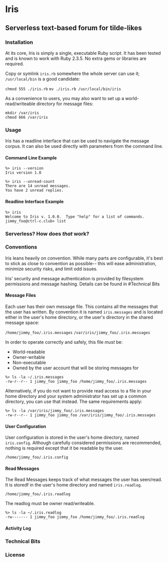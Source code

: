 # Iris
## Serverless text-based forum for tilde-likes

### Installation

At its core, Iris is simply a single, executable Ruby script.  It has been tested and is known to work with Ruby 2.3.5.  No extra gems or libraries are required.

Copy or symlink `iris.rb` somewhere the whole server can use it; `/usr/local/bin` is a good candidate:

`chmod 555 ./iris.rb`
`mv ./iris.rb /usr/local/bin/iris`

As a convenience to users, you may also want to set up a world-read/writeable directory for message files:

```
mkdir /var/iris
chmod 666 /var/iris
```

### Usage

Iris has a readline interface that can be used to navigate the message corpus.  It can also be used directly with parameters from the command line.

#### Command Line Example
```
%> iris --version
Iris version 1.0

%> iris --unread-count
There are 14 unread messages.
You have 2 unread replies.
```

#### Readline Interface Example
```
%> iris
Welcome to Iris v. 1.0.0.  Type "help" for a list of commands.
jimmy_foo@ctrl-c.club> list
```

### Serverless?  How does _that_ work?

### Conventions

Iris leans heavily on convention. While many parts are configurable, it's best to stick as close to convention as possible-- this will ease administration, minimize security risks, and limit odd issues.

Iris' security and message authentication is provided by filesystem permissions and message hashing.  Details can be found in #Technical Bits


#### Message Files

Each user has their own message file.  This contains all the messages that the user has written.  By convention it is named `iris.messages` and is located either in the user's home directory, or the user's directory in the shared message space:

`/home/jimmy_foo/.iris.messages`
`/var/iris/jimmy_foo/.iris.messages`

In order to operate correctly and safely, this file _must_ be:
* World-readable
* Owner-writable
* Non-executable
* Owned by the user account that will be storing messages for

```
%> ls -la ~/.iris.messages
-rw-r--r-- 1 jimmy_foo jimmy_foo /home/jimmy_foo/.iris.messages
```

Alternatively, if you do not want to provide read access to a file in your home directory and your system administrator has set up a common directory, you can use that instead.  The same requirements apply:

```
%> ls -la /var/iris/jimmy_foo/.iris.messages
-rw-r--r-- 1 jimmy_foo jimmy_foo /var/iris/jimmy_foo/.iris.messages
```

#### User Configuration

User configuration is stored in the user's home directory, named `iris.config`.  Although carefully considered permissions are recommended, nothing is required except that it be readable by the user.

`/home/jimmy_foo/.iris.config`

#### Read Messages

The Read Messages keeps track of what messages the user has seen/read.  It is storedf in the user's home directory and named `iris.readlog`.

`/home/jimmy_foo/.iris.readlog`

The readlog must be owner read/writeable.

```
%> ls -la ~/.iris.readlog
-rw------- 1 jimmy_foo jimmy_foo /home/jimmy_foo/.iris.readlog
```

#### Activity Log

### Technical Bits

### License

